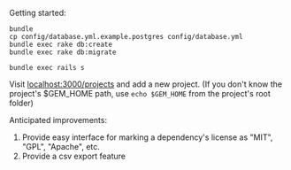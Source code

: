 Getting started:

    bundle
    cp config/database.yml.example.postgres config/database.yml
    bundle exec rake db:create
    bundle exec rake db:migrate

    bundle exec rails s

Visit [localhost:3000/projects](http://localhost:3000/projects) and add a new project.
(If you don't know the project's $GEM_HOME path, use `echo $GEM_HOME` from the project's root folder)

Anticipated improvements:
1) Provide easy interface for marking a dependency's license as "MIT", "GPL", "Apache", etc.
2) Provide a csv export feature
